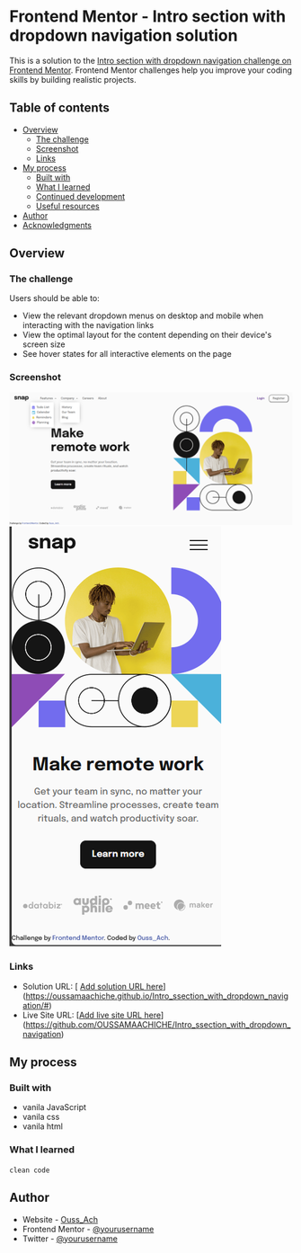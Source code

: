 # Frontend Mentor - Intro section with dropdown navigation solution

This is a solution to the [Intro section with dropdown navigation challenge on Frontend Mentor](https://www.frontendmentor.io/challenges/intro-section-with-dropdown-navigation-ryaPetHE5). Frontend Mentor challenges help you improve your coding skills by building realistic projects. 

## Table of contents

- [Overview](#overview)
  - [The challenge](#the-challenge)
  - [Screenshot](#screenshot)
  - [Links](#links)
- [My process](#my-process)
  - [Built with](#built-with)
  - [What I learned](#what-i-learned)
  - [Continued development](#continued-development)
  - [Useful resources](#useful-resources)
- [Author](#author)
- [Acknowledgments](#acknowledgments)



## Overview

### The challenge

Users should be able to:

- View the relevant dropdown menus on desktop and mobile when interacting with the navigation links
- View the optimal layout for the content depending on their device's screen size
- See hover states for all interactive elements on the page

### Screenshot

![Screenshot_mobile_design](./images/Capture%20d’écran%202023-11-11%20143822.png)
![Screenshot_desktop_design](./images/Capture%20d’écran%202023-11-11%20143858.png)



### Links

- Solution URL: [ [Add solution URL here](https://your-solution-url.com)](https://oussamaachiche.github.io/Intro_ssection_with_dropdown_navigation/#)
- Live Site URL: [[Add live site URL here](https://your-live-site-url.com)](https://github.com/OUSSAMAACHICHE/Intro_ssection_with_dropdown_navigation)

## My process

### Built with

- vanila JavaScript
- vanila css
- vanila html


### What I learned

``` clean code ```




## Author

- Website - [Ouss_Ach](https://www.your-site.com)
- Frontend Mentor - [@yourusername](https://www.frontendmentor.io/profile/yourusername)
- Twitter - [@yourusername](https://www.twitter.com/yourusername)


